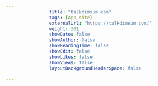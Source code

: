---
                title: "talkdimsum.com"
                tags: [App site]
                externalUrl: "https://talkdimsum.com/"
                weight: 301
                showDate: false
                showAuthor: false
                showReadingTime: false
                showEdit: false
                showLikes: false
                showViews: false
                layoutBackgroundHeaderSpace: false
                ---
